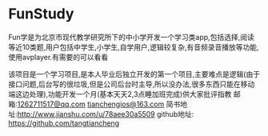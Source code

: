 # FunStudy
Fun学是为北京市现代教学研究所下的中小学开发一个学习类app,包括选择,阅读等近10类题,用户包括中学生,小学生,自学用户,逻辑较复杂,有音频录音播放等功能,使用avplayer.有需要的可以看看

该项目是一个学习项目,是本人毕业后独立开发的第一个项目,主要难点是逻辑(由于接口问题,后台写的很垃圾,但是公司后台时主导,所以没办法,很多东西只能在移动端这边处理),功能开发一个月(基本天天2,3点睡加班完成)供大家批评指教 
邮箱:1262711517@qq.com tianchengios@163.com
简书地址:http://www.jianshu.com/u/78aee30a5509 
github地址: https://github.com/tangtiancheng
